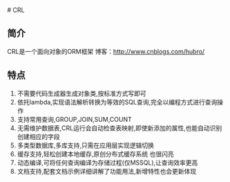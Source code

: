 ﻿﻿# CRL
## 简介
CRL是一个面向对象的ORM框架
博客：http://www.cnblogs.com/hubro/

## 特点

1. 不需要代码生成器生成对象类,按标准方式写即可
2. 依托lambda,实现语法解析转换为等效的SQL查询,完全以编程方式进行查询操作
3. 支持常用查询,GROUP,JOIN,SUM,COUNT
4. 无需维护数据表,CRL运行会自动检查表映射,即使新添加的属性,也能自动识别创建相应的字段
5. 多类型数据库,多库支持,只需在应用层实现逻辑切换
6. 缓存支持,轻松创建本地缓存,原创分布式缓存系统 也很闪亮
7. 动态编译,可将任何查询编译为存储过程(仅MSSQL),让查询效率更高
8. 文档支持,配套文档示例详细讲解了功能用法,新增特性也会更新体现